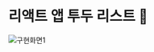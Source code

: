# 리액트 앱 투두 리스트 🚀
![구현화면1](https://github.com/sonbuwon/react_project2/assets/84784246/1c244305-92d0-4dc2-b132-317306b78636)
